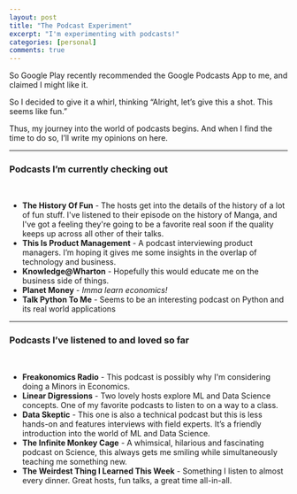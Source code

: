 ```yaml
---
layout: post
title: "The Podcast Experiment"
excerpt: "I'm experimenting with podcasts!"
categories: [personal]
comments: true
---
```


<p>So Google Play recently recommended the Google Podcasts App to me, and claimed I might like it.</p>
<p>So I decided to give it a whirl, thinking “Alright, let’s give this a shot. This seems like fun.”</p>
<p>Thus, my journey into the world of podcasts begins. And when I find the time to do so, I’ll write my opinions on here.</p>
<hr>

<h3><a id="Podcasts_Im_currently_checking_out_8"></a>Podcasts I’m currently checking out</h3><br>
<ul>

<li><strong>The History Of Fun</strong> - The hosts get into the details of the history of a lot of fun stuff. I've listened to their episode on the history of Manga, and I've got a feeling they're going to be a favorite real soon if the quality keeps up across all other of their talks.</li>
<li><strong>This Is Product Management</strong> - A podcast interviewing product managers. I’m hoping it gives me some insights in the overlap of technology and business.</li>
<li><strong>Knowledge@Wharton</strong> - Hopefully this would educate me on the business side of things.</li>
<li><strong>Planet Money</strong> - <em>Imma learn economics!</em></li>
<li><strong>Talk Python To Me</strong> - Seems to be an interesting podcast on Python and its real world applications</li>

</ul>
<hr>


<h3><a id="Podcasts_Ive_listened_to_and_loved_so_far_16"></a>Podcasts I’ve listened to and loved so far</h3><br>
<ul>
<li><strong>Freakonomics Radio</strong> - This podcast is possibly why I'm considering doing a Minors in Economics.</li>  
<li><strong>Linear Digressions</strong> - Two lovely hosts explore ML and Data Science concepts. One of my favorite podcasts to listen to on a way to a class.</li>
<li><strong>Data Skeptic</strong> - This one is also a technical podcast but this is less hands-on and features interviews with field experts. It’s a friendly introduction into the world of ML and Data Science.</li>
<li><strong>The Infinite Monkey Cage</strong> - A whimsical, hilarious and fascinating podcast on Science, this always gets me smiling while simultaneously teaching me something new.</li>
<li><strong>The Weirdest Thing I Learned This Week</strong> - Something I listen to almost every dinner. Great hosts, fun talks, a great time all-in-all.</li>

</ul>